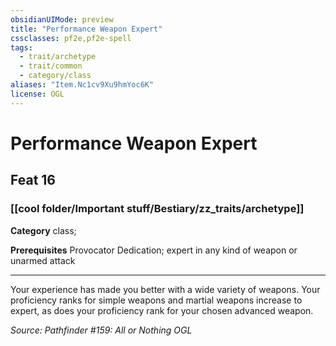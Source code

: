 ```yaml
---
obsidianUIMode: preview
title: "Performance Weapon Expert"
cssclasses: pf2e,pf2e-spell
tags:
  - trait/archetype
  - trait/common
  - category/class
aliases: "Item.Nc1cv9Xu9hmYoc6K"
license: OGL
---
```

# Performance Weapon Expert
## Feat 16
### [[cool folder/Important stuff/Bestiary/zz_traits/archetype]]

**Category** class; 



**Prerequisites** Provocator Dedication; expert in any kind of weapon or unarmed attack
* * *
Your experience has made you better with a wide variety of weapons. Your proficiency ranks for simple weapons and martial weapons increase to expert, as does your proficiency rank for your chosen advanced weapon.

*Source: Pathfinder #159: All or Nothing*
*OGL*